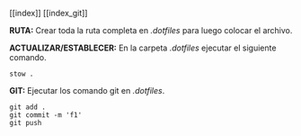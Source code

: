 [[index]]
[[index_git]]

**RUTA:**
	Crear toda la ruta completa en _.dotfiles_ para luego colocar el archivo.

**ACTUALIZAR/ESTABLECER:**
	En la carpeta _.dotfiles_ ejecutar el siguiente comando.
```
stow .
```

**GIT:**
	Ejecutar los comando git en _.dotfiles_.
```
git add .
git commit -m 'f1'
git push
```

